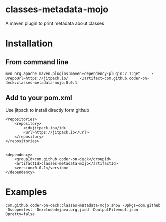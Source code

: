 classes-metadata-mojo
========================


A maven plugin to print metadata about classes

# Installation

## From command line

```
mvn org.apache.maven.plugins:maven-dependency-plugin:2.1:get     -DrepoUrl=https://jitpack.io/     -Dartifact=com.github.coder-on-deck:classes-metadata-mojo:0.0.1
```

## Add to your pom.xml


Use jitpack to install directly form github

```
<repositories>
    <repository>
        <id>jitpack.io</id>
        <url>https://jitpack.io</url>
    </repository>
</repositories>
	
```
	
```
<dependency>
    <groupId>com.github.coder-on-deck</groupId>
    <artifactId>classes-metadata-mojo</artifactId>
    <version>0.0.1</version>
</dependency>
```

# Examples 

```
com.github.coder-on-deck:classes-metadata-mojo:show -Dpkgs=com.github -Dscope=test -Dexcluded=java,org,jodd -DoutputFile=out.json -Dpretty=false
```